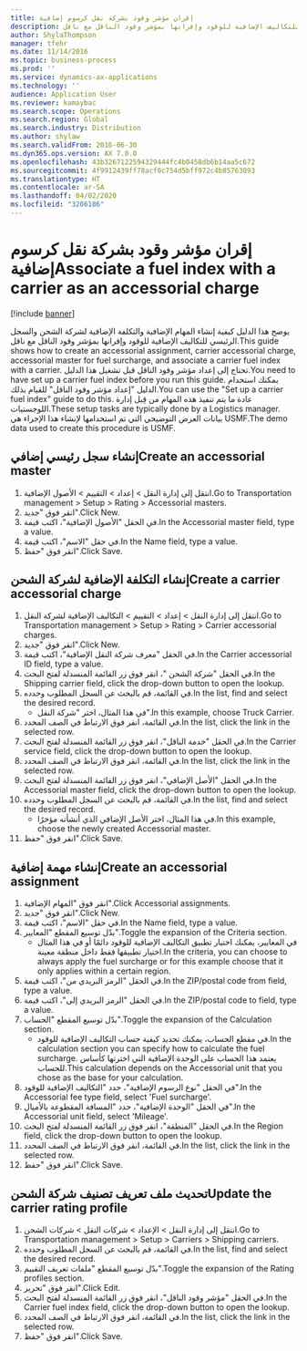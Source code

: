 ```yaml
---
title: إقران مؤشر وقود بشركة نقل كرسوم إضافية
description: يوضح هذا الدليل كيفية إنشاء المهام الإضافية والتكلفة الإضافية لشركة الشحن‬ والسجل الرئيسي للتكاليف الإضافية للوقود‬ وإقرانها بمؤشر وقود الناقل‬ مع ناقل.
author: ShylaThompson
manager: tfehr
ms.date: 11/14/2016
ms.topic: business-process
ms.prod: ''
ms.service: dynamics-ax-applications
ms.technology: ''
audience: Application User
ms.reviewer: kamaybac
ms.search.scope: Operations
ms.search.region: Global
ms.search.industry: Distribution
ms.author: shylaw
ms.search.validFrom: 2016-06-30
ms.dyn365.ops.version: AX 7.0.0
ms.openlocfilehash: 43b3267122594329444fc4b0458db6b14aa5c672
ms.sourcegitcommit: 4f9912439ff78acf0c754d5bff972c4b85763093
ms.translationtype: HT
ms.contentlocale: ar-SA
ms.lasthandoff: 04/02/2020
ms.locfileid: "3206186"
---
```

# <a name="associate-a-fuel-index-with-a-carrier-as-an-accessorial-charge"></a><span data-ttu-id="dd4d4-103">إقران مؤشر وقود بشركة نقل كرسوم إضافية</span><span class="sxs-lookup"><span data-stu-id="dd4d4-103">Associate a fuel index with a carrier as an accessorial charge</span></span>

[!include [banner](../../includes/banner.md)]

<span data-ttu-id="dd4d4-104">يوضح هذا الدليل كيفية إنشاء المهام الإضافية والتكلفة الإضافية لشركة الشحن‬ والسجل الرئيسي للتكاليف الإضافية للوقود‬ وإقرانها بمؤشر وقود الناقل‬ مع ناقل.</span><span class="sxs-lookup"><span data-stu-id="dd4d4-104">This guide shows how to create an accessorial assignment, carrier accessorial charge, accessorial master for fuel surcharge, and associate a carrier fuel index with a carrier.</span></span> <span data-ttu-id="dd4d4-105">تحتاج إلى إعداد مؤشر وقود الناقل قبل تشغيل هذا الدليل.</span><span class="sxs-lookup"><span data-stu-id="dd4d4-105">You need to have set up a carrier fuel index before you run this guide.</span></span> <span data-ttu-id="dd4d4-106">يمكنك استخدام الدليل "إعداد مؤشر وقود الناقل‬‬" للقيام بذلك.</span><span class="sxs-lookup"><span data-stu-id="dd4d4-106">You can use the "Set up a carrier fuel index" guide to do this.</span></span> <span data-ttu-id="dd4d4-107">عادة ما يتم تنفيذ هذه المهام من قِبل إدارة اللوجستيات‬.</span><span class="sxs-lookup"><span data-stu-id="dd4d4-107">These setup tasks are typically done by a Logistics manager.</span></span> <span data-ttu-id="dd4d4-108">بيانات العرض التوضيحي التي تم استخدامها لإنشاء هذا الإجراء هي USMF.</span><span class="sxs-lookup"><span data-stu-id="dd4d4-108">The demo data used to create this procedure is USMF.</span></span>


## <a name="create-an-accessorial-master"></a><span data-ttu-id="dd4d4-109">إنشاء سجل رئيسي إضافي</span><span class="sxs-lookup"><span data-stu-id="dd4d4-109">Create an accessorial master</span></span>
1. <span data-ttu-id="dd4d4-110">انتقل إلى إدارة النقل > إعداد > التقييم‬ > الأصول الإضافية.</span><span class="sxs-lookup"><span data-stu-id="dd4d4-110">Go to Transportation management > Setup > Rating > Accessorial masters.</span></span>
2. <span data-ttu-id="dd4d4-111">انقر فوق "جديد".</span><span class="sxs-lookup"><span data-stu-id="dd4d4-111">Click New.</span></span>
3. <span data-ttu-id="dd4d4-112">في الحقل "الأصول الإضافية‬"، اكتب قيمة.</span><span class="sxs-lookup"><span data-stu-id="dd4d4-112">In the Accessorial master field, type a value.</span></span>
4. <span data-ttu-id="dd4d4-113">في حقل "الاسم"، اكتب قيمة.</span><span class="sxs-lookup"><span data-stu-id="dd4d4-113">In the Name field, type a value.</span></span>
5. <span data-ttu-id="dd4d4-114">انقر فوق "حفظ".</span><span class="sxs-lookup"><span data-stu-id="dd4d4-114">Click Save.</span></span>

## <a name="create-a-carrier-accessorial-charge"></a><span data-ttu-id="dd4d4-115">إنشاء التكلفة الإضافية لشركة الشحن</span><span class="sxs-lookup"><span data-stu-id="dd4d4-115">Create a carrier accessorial charge</span></span>
1. <span data-ttu-id="dd4d4-116">انتقل إلى إدارة النقل > إعداد > التقييم‬ > التكاليف الإضافية لشركة النقل‬.</span><span class="sxs-lookup"><span data-stu-id="dd4d4-116">Go to Transportation management > Setup > Rating > Carrier accessorial charges.</span></span>
2. <span data-ttu-id="dd4d4-117">انقر فوق "جديد".</span><span class="sxs-lookup"><span data-stu-id="dd4d4-117">Click New.</span></span>
3. <span data-ttu-id="dd4d4-118">في الحقل "معرف شركة النقل الإضافية‬"، اكتب قيمة.</span><span class="sxs-lookup"><span data-stu-id="dd4d4-118">In the Carrier accessorial ID field, type a value.</span></span>
4. <span data-ttu-id="dd4d4-119">في الحقل "شركة الشحن "، انقر فوق زر القائمة المنسدلة لفتح البحث.</span><span class="sxs-lookup"><span data-stu-id="dd4d4-119">In the Shipping carrier field, click the drop-down button to open the lookup.</span></span>
5. <span data-ttu-id="dd4d4-120">في القائمة، قم بالبحث عن السجل المطلوب وحدده.</span><span class="sxs-lookup"><span data-stu-id="dd4d4-120">In the list, find and select the desired record.</span></span>
    * <span data-ttu-id="dd4d4-121">في هذا المثال، اختر "شركة النقل".</span><span class="sxs-lookup"><span data-stu-id="dd4d4-121">In this example, choose Truck Carrier.</span></span>  
6. <span data-ttu-id="dd4d4-122">في القائمة، انقر فوق الارتباط في الصف المحدد.</span><span class="sxs-lookup"><span data-stu-id="dd4d4-122">In the list, click the link in the selected row.</span></span>
7. <span data-ttu-id="dd4d4-123">‏‫في الحقل "خدمة الناقل‬"، انقر فوق زر القائمة المنسدلة لفتح البحث.‬</span><span class="sxs-lookup"><span data-stu-id="dd4d4-123">In the Carrier service field, click the drop-down button to open the lookup.</span></span>
8. <span data-ttu-id="dd4d4-124">في القائمة، انقر فوق الارتباط في الصف المحدد.</span><span class="sxs-lookup"><span data-stu-id="dd4d4-124">In the list, click the link in the selected row.</span></span>
9. <span data-ttu-id="dd4d4-125">في الحقل "الأصل الإضافي‬‬"، انقر فوق زر القائمة المنسدلة لفتح البحث.</span><span class="sxs-lookup"><span data-stu-id="dd4d4-125">In the Accessorial master field, click the drop-down button to open the lookup.</span></span>
10. <span data-ttu-id="dd4d4-126">في القائمة، قم بالبحث عن السجل المطلوب وحدده.</span><span class="sxs-lookup"><span data-stu-id="dd4d4-126">In the list, find and select the desired record.</span></span>
    * <span data-ttu-id="dd4d4-127">في هذا المثال، اختر الأصل الإضافي الذي أنشأته مؤخرًا.‬</span><span class="sxs-lookup"><span data-stu-id="dd4d4-127">In this example, choose the newly created Accessorial master.</span></span>  
11. <span data-ttu-id="dd4d4-128">انقر فوق "حفظ".</span><span class="sxs-lookup"><span data-stu-id="dd4d4-128">Click Save.</span></span>

## <a name="create-an-accessorial-assignment"></a><span data-ttu-id="dd4d4-129">إنشاء مهمة إضافية</span><span class="sxs-lookup"><span data-stu-id="dd4d4-129">Create an accessorial assignment</span></span>
1. <span data-ttu-id="dd4d4-130">انقر فوق "المهام الإضافية".</span><span class="sxs-lookup"><span data-stu-id="dd4d4-130">Click Accessorial assignments.</span></span>
2. <span data-ttu-id="dd4d4-131">انقر فوق "جديد".</span><span class="sxs-lookup"><span data-stu-id="dd4d4-131">Click New.</span></span>
3. <span data-ttu-id="dd4d4-132">في حقل "الاسم"، اكتب قيمة.</span><span class="sxs-lookup"><span data-stu-id="dd4d4-132">In the Name field, type a value.</span></span>
4. <span data-ttu-id="dd4d4-133">بدّل توسيع المقطع "المعايير".</span><span class="sxs-lookup"><span data-stu-id="dd4d4-133">Toggle the expansion of the Criteria section.</span></span>
    * <span data-ttu-id="dd4d4-134">في المعايير، يمكنك اختيار تطبيق التكاليف الإضافية للوقود‬ دائمًا أو في هذا المثال اختيار تطبيقها فقط داخل منطقة معينة.</span><span class="sxs-lookup"><span data-stu-id="dd4d4-134">In the criteria, you can choose to always apply the fuel surcharge or for this example choose that it only applies within a certain region.</span></span>  
5. <span data-ttu-id="dd4d4-135">في الحقل "الرمز البريدي من"، اكتب قيمة.</span><span class="sxs-lookup"><span data-stu-id="dd4d4-135">In the ZIP/postal code from field, type a value.</span></span>
6. <span data-ttu-id="dd4d4-136">في الحقل "الرمز البريدي إلى"، اكتب قيمة.</span><span class="sxs-lookup"><span data-stu-id="dd4d4-136">In the ZIP/postal code to field, type a value.</span></span>
7. <span data-ttu-id="dd4d4-137">بدّل توسيع المقطع "الحساب".</span><span class="sxs-lookup"><span data-stu-id="dd4d4-137">Toggle the expansion of the Calculation section.</span></span>
    * <span data-ttu-id="dd4d4-138">في مقطع الحساب، يمكنك تحديد كيفية حساب التكاليف الإضافية للوقود‬.</span><span class="sxs-lookup"><span data-stu-id="dd4d4-138">In the calculation section you can specify how to calculate the fuel surcharge.</span></span> <span data-ttu-id="dd4d4-139">يعتمد هذا الحساب على الوحدة الإضافية‬ التي اخترتها كأساس للحساب.</span><span class="sxs-lookup"><span data-stu-id="dd4d4-139">This calculation depends on the Accessorial unit that you chose as the base for your calculation.</span></span>  
8. <span data-ttu-id="dd4d4-140">في الحقل "نوع الرسوم الإضافية‬"، حدد "التكاليف الإضافية للوقود‬".</span><span class="sxs-lookup"><span data-stu-id="dd4d4-140">In the Accessorial fee type field, select 'Fuel surcharge'.</span></span>
9. <span data-ttu-id="dd4d4-141">في الحقل "الوحدة الإضافية‬"، حدد "المسافة المقطوعة بالأميال‬".</span><span class="sxs-lookup"><span data-stu-id="dd4d4-141">In the Accessorial unit field, select 'Mileage'.</span></span>
10. <span data-ttu-id="dd4d4-142">في الحقل "المنطقة‬"، انقر فوق زر القائمة المنسدلة لفتح البحث.</span><span class="sxs-lookup"><span data-stu-id="dd4d4-142">In the Region field, click the drop-down button to open the lookup.</span></span>
11. <span data-ttu-id="dd4d4-143">في القائمة، انقر فوق الارتباط في الصف المحدد.</span><span class="sxs-lookup"><span data-stu-id="dd4d4-143">In the list, click the link in the selected row.</span></span>
12. <span data-ttu-id="dd4d4-144">انقر فوق "حفظ".</span><span class="sxs-lookup"><span data-stu-id="dd4d4-144">Click Save.</span></span>

## <a name="update-the-carrier-rating-profile"></a><span data-ttu-id="dd4d4-145">تحديث ملف تعريف تصنيف شركة الشحن</span><span class="sxs-lookup"><span data-stu-id="dd4d4-145">Update the carrier rating profile</span></span>
1. <span data-ttu-id="dd4d4-146">انتقل إلى إدارة النقل > الإعداد > شركات النقل > شركات الشحن.</span><span class="sxs-lookup"><span data-stu-id="dd4d4-146">Go to Transportation management > Setup > Carriers > Shipping carriers.</span></span>
2. <span data-ttu-id="dd4d4-147">في القائمة، قم بالبحث عن السجل المطلوب وحدده.</span><span class="sxs-lookup"><span data-stu-id="dd4d4-147">In the list, find and select the desired record.</span></span>
3. <span data-ttu-id="dd4d4-148">بدّل توسيع المقطع "ملفات تعريف التقييم‬‬".</span><span class="sxs-lookup"><span data-stu-id="dd4d4-148">Toggle the expansion of the Rating profiles section.</span></span>
4. <span data-ttu-id="dd4d4-149">انقر فوق "تحرير".</span><span class="sxs-lookup"><span data-stu-id="dd4d4-149">Click Edit.</span></span>
5. <span data-ttu-id="dd4d4-150">في الحقل "مؤشر وقود الناقل‬‬‬"، انقر فوق زر القائمة المنسدلة لفتح البحث.</span><span class="sxs-lookup"><span data-stu-id="dd4d4-150">In the Carrier fuel index field, click the drop-down button to open the lookup.</span></span>
6. <span data-ttu-id="dd4d4-151">في القائمة، انقر فوق الارتباط في الصف المحدد.</span><span class="sxs-lookup"><span data-stu-id="dd4d4-151">In the list, click the link in the selected row.</span></span>
7. <span data-ttu-id="dd4d4-152">انقر فوق "حفظ".</span><span class="sxs-lookup"><span data-stu-id="dd4d4-152">Click Save.</span></span>

